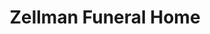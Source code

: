 ---
title: "Zellman Funeral Home"
url: /havre-de-grace/zellman-funeral-home/
shop: funeral directors
---